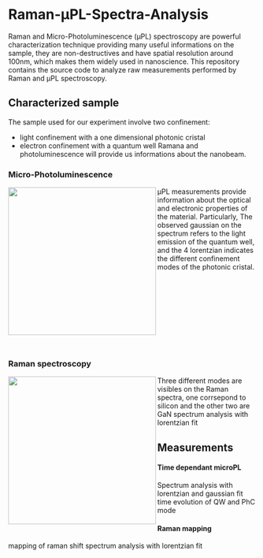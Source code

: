 # Raman-μPL-Spectra-Analysis
Raman and Micro-Photoluminescence (μPL) spectroscopy are powerful characterization technique providing many useful informations on the sample, they are non-destructives and have spatial resolution around 100nm, which makes them widely used in nanoscience. This repository contains the source code to analyze raw measurements performed by Raman and μPL spectroscopy.

## Characterized sample
The sample used for our experiment involve two confinement:
- light confinement with a one dimensional photonic cristal
- electron confinement with a quantum well
Ramana and photoluminescence will provide us informations about the nanobeam.


### Micro-Photoluminescence
<img align="left" src="https://raw.githubusercontent.com/Aurelien-Pelissier/Raman-uPL-Spectra-Analysis/master/img/PL.png" width=300>


μPL measurements provide information about the optical and electronic properties of the material. Particularly, The observed gaussian on the spectrum refers to the light emission of the quantum well, and the 4 lorentzian indicates the different confinement modes of the photonic cristal.
  

&nbsp;


&nbsp;


&nbsp;


&nbsp;


&nbsp;


### Raman spectroscopy
<img align="left" src="https://raw.githubusercontent.com/Aurelien-Pelissier/Raman-uPL-Spectra-Analysis/master/img/Raman.png" width=300>
Three different modes are visibles on the Raman spectra, one corrsepond to silicon and the other two are GaN
spectrum analysis with lorentzian fit


## Measurements

#### Time dependant microPL

Spectrum analysis with lorentzian and gaussian fit 
time evolution of QW and PhC mode

#### Raman mapping
mapping of raman shift
spectrum analysis with lorentzian fit
